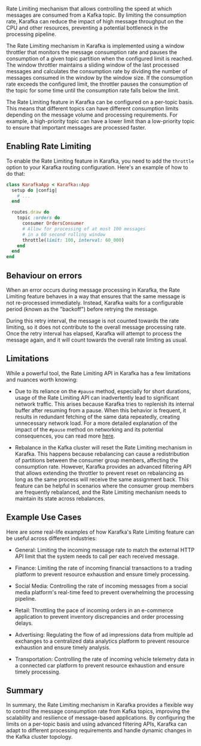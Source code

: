 Rate Limiting mechanism that allows controlling the speed at which messages are consumed from a Kafka topic. By limiting the consumption rate, Karafka can reduce the impact of high message throughput on the CPU and other resources, preventing a potential bottleneck in the processing pipeline.

The Rate Limiting mechanism in Karafka is implemented using a window throttler that monitors the message consumption rate and pauses the consumption of a given topic partition when the configured limit is reached. The window throttler maintains a sliding window of the last processed messages and calculates the consumption rate by dividing the number of messages consumed in the window by the window size. If the consumption rate exceeds the configured limit, the throttler pauses the consumption of the topic for some time until the consumption rate falls below the limit.

The Rate Limiting feature in Karafka can be configured on a per-topic basis. This means that different topics can have different consumption limits depending on the message volume and processing requirements. For example, a high-priority topic can have a lower limit than a low-priority topic to ensure that important messages are processed faster.

## Enabling Rate Limiting

To enable the Rate Limiting feature in Karafka, you need to add the `throttle` option to your Karafka routing configuration. Here's an example of how to do that:

```ruby
class KarafkaApp < Karafka::App
  setup do |config|
    # ...
  end

  routes.draw do
    topic :orders do
      consumer OrdersConsumer
      # Allow for processing of at most 100 messages
      # in a 60 second rolling window
      throttle(limit: 100, interval: 60_000)
    end
  end
end
```

## Behaviour on errors

When an error occurs during message processing in Karafka, the Rate Limiting feature behaves in a way that ensures that the same message is not re-processed immediately. Instead, Karafka waits for a configurable period (known as the "backoff") before retrying the message.

During this retry interval, the message is not counted towards the rate limiting, so it does not contribute to the overall message processing rate. Once the retry interval has elapsed, Karafka will attempt to process the message again, and it will count towards the overall rate limiting as usual.

## Limitations

While a powerful tool, the Rate Limiting API in Karafka has a few limitations and nuances worth knowing:

- Due to its reliance on the `#pause` method, especially for short durations, usage of the Rate Limiting API can inadvertently lead to significant network traffic. This arises because Karafka tries to replenish its internal buffer after resuming from a pause. When this behavior is frequent, it results in redundant fetching of the same data repeatedly, creating unnecessary network load. For a more detailed explanation of the impact of the `#pause` method on networking and its potential consequences, you can read more [here](https://karafka.io/docs/Pausing-Seeking-and-Rate-Limiting/#pause-and-seek-usage-potential-networking-impact).

- Rebalance in the Kafka cluster will reset the Rate Limiting mechanism in Karafka. This happens because rebalancing can cause a redistribution of partitions between the consumer group members, affecting the consumption rate. However, Karafka provides an advanced filtering API that allows extending the throttler to prevent reset on rebalancing as long as the same process will receive the same assignment back. This feature can be helpful in scenarios where the consumer group members are frequently rebalanced, and the Rate Limiting mechanism needs to maintain its state across rebalances.

## Example Use Cases

Here are some real-life examples of how Karafka's Rate Limiting feature can be useful across different industries:

- General: Limiting the incoming message rate to match the external HTTP API limit that the system needs to call per each received message.

- Finance: Limiting the rate of incoming financial transactions to a trading platform to prevent resource exhaustion and ensure timely processing.

- Social Media: Controlling the rate of incoming messages from a social media platform's real-time feed to prevent overwhelming the processing pipeline.

- Retail: Throttling the pace of incoming orders in an e-commerce application to prevent inventory discrepancies and order processing delays.

- Advertising: Regulating the flow of ad impressions data from multiple ad exchanges to a centralized data analytics platform to prevent resource exhaustion and ensure timely analysis.

- Transportation: Controlling the rate of incoming vehicle telemetry data in a connected car platform to prevent resource exhaustion and ensure timely processing.

## Summary

In summary, the Rate Limiting mechanism in Karafka provides a flexible way to control the message consumption rate from Kafka topics, improving the scalability and resilience of message-based applications. By configuring the limits on a per-topic basis and using advanced filtering APIs, Karafka can adapt to different processing requirements and handle dynamic changes in the Kafka cluster topology.
